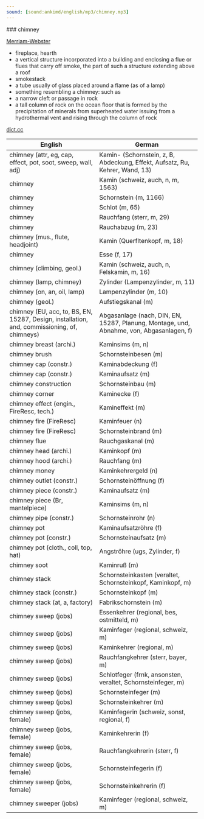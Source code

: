 ```yaml
---
sound: [sound:ankimd/english/mp3/chimney.mp3]
---
```


\### chimney

[Merriam-Webster](https://www.merriam-webster.com/dictionary/chimney)

- fireplace, hearth
- a vertical structure incorporated into a building and enclosing a flue or flues that carry off smoke, the part of such a structure extending above a roof
- smokestack
- a tube usually of glass placed around a flame (as of a lamp)
- something resembling a chimney: such as
- a narrow cleft or passage in rock
- a tall column of rock on the ocean floor that is formed by the precipitation of minerals from superheated water issuing from a hydrothermal vent and rising through the column of rock

[dict.cc](https://www.dict.cc/chimney)

| English        | German       |
| -------------- | ------------ |
| chimney (attr, eg, cap, effect, pot, soot, sweep, wall, adj) | Kamin- (Schornstein, z, B, Abdeckung, Effekt, Aufsatz, Ru, Kehrer, Wand, 13) |
| chimney | Kamin (schweiz, auch, n, m, 1563) |
| chimney | Schornstein (m, 1166) |
| chimney | Schlot (m, 65) |
| chimney | Rauchfang (sterr, m, 29) |
| chimney | Rauchabzug (m, 23) |
| chimney (mus., flute, headjoint) | Kamin (Querfltenkopf, m, 18) |
| chimney | Esse (f, 17) |
| chimney (climbing, geol.) | Kamin (schweiz, auch, n, Felskamin, m, 16) |
| chimney (lamp, chimney) | Zylinder (Lampenzylinder, m, 11) |
| chimney (on, an, oil, lamp) | Lampenzylinder (m, 10) |
| chimney (geol.) | Aufstiegskanal (m) |
| chimney (EU, acc, to, BS, EN, 15287, Design, installation, and, commissioning, of, chimneys) | Abgasanlage (nach, DIN, EN, 15287, Planung, Montage, und, Abnahme, von, Abgasanlagen, f) |
| chimney breast (archi.) | Kaminsims (m, n) |
| chimney brush | Schornsteinbesen (m) |
| chimney cap (constr.) | Kaminabdeckung (f) |
| chimney cap (constr.) | Kaminaufsatz (m) |
| chimney construction | Schornsteinbau (m) |
| chimney corner | Kaminecke (f) |
| chimney effect (engin., FireResc, tech.) | Kamineffekt (m) |
| chimney fire (FireResc) | Kaminfeuer (n) |
| chimney fire (FireResc) | Schornsteinbrand (m) |
| chimney flue | Rauchgaskanal (m) |
| chimney head (archi.) | Kaminkopf (m) |
| chimney hood (archi.) | Rauchfang (m) |
| chimney money | Kaminkehrergeld (n) |
| chimney outlet (constr.) | Schornsteinöffnung (f) |
| chimney piece (constr.) | Kaminaufsatz (m) |
| chimney piece (Br, mantelpiece) | Kaminsims (m, n) |
| chimney pipe (constr.) | Schornsteinrohr (n) |
| chimney pot | Kaminaufsatzröhre (f) |
| chimney pot (constr.) | Schornsteinaufsatz (m) |
| chimney pot (cloth., coll, top, hat) | Angströhre (ugs, Zylinder, f) |
| chimney soot | Kaminruß (m) |
| chimney stack | Schornsteinkasten (veraltet, Schornsteinkopf, Kaminkopf, m) |
| chimney stack (constr.) | Schornsteinkopf (m) |
| chimney stack (at, a, factory) | Fabrikschornstein (m) |
| chimney sweep (jobs) | Essenkehrer (regional, bes, ostmitteld, m) |
| chimney sweep (jobs) | Kaminfeger (regional, schweiz, m) |
| chimney sweep (jobs) | Kaminkehrer (regional, m) |
| chimney sweep (jobs) | Rauchfangkehrer (sterr, bayer, m) |
| chimney sweep (jobs) | Schlotfeger (frnk, ansonsten, veraltet, Schornsteinfeger, m) |
| chimney sweep (jobs) | Schornsteinfeger (m) |
| chimney sweep (jobs) | Schornsteinkehrer (m) |
| chimney sweep (jobs, female) | Kaminfegerin (schweiz, sonst, regional, f) |
| chimney sweep (jobs, female) | Kaminkehrerin (f) |
| chimney sweep (jobs, female) | Rauchfangkehrerin (sterr, f) |
| chimney sweep (jobs, female) | Schornsteinfegerin (f) |
| chimney sweep (jobs, female) | Schornsteinkehrerin (f) |
| chimney sweeper (jobs) | Kaminfeger (regional, schweiz, m) |
